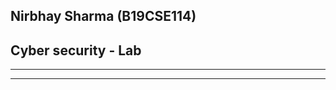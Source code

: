 ## Nirbhay Sharma (B19CSE114)
## Cyber security - Lab 

---





---

<style> 

table, th, td {
  border: 0.1px solid black;
  border-collapse: collapse;
}

</style>

<script type="text/javascript" src="http://cdn.mathjax.org/mathjax/latest/MathJax.js?config=TeX-AMS-MML_HTMLorMML"></script>
<script type="text/x-mathjax-config">
    MathJax.Hub.Config({ tex2jax: {inlineMath: [['$', '$']]}, messageStyle: "none" });
</script>

